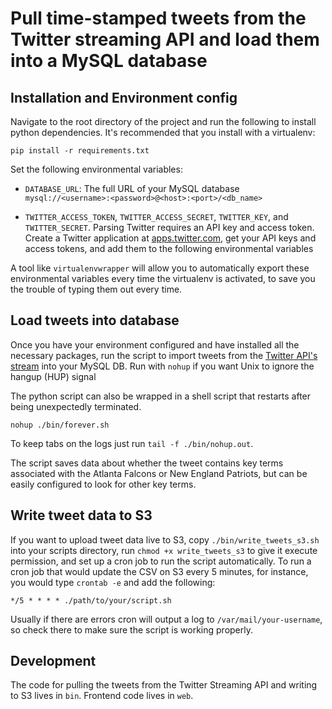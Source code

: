 Pull time-stamped tweets from the Twitter streaming API and load them into a MySQL database
===

Installation and Environment config
---
Navigate to the root directory of the project and run the following to install python dependencies. It's recommended that you install with a virtualenv:

`pip install -r requirements.txt`

Set the following environmental variables:

* `DATABASE_URL`: The full URL of your MySQL database `mysql://<username>:<password>@<host>:<port>/<db_name>`

* `TWITTER_ACCESS_TOKEN`, `TWITTER_ACCESS_SECRET`, `TWITTER_KEY`, and `TWITTER_SECRET`. Parsing Twitter requires an API key and access token. Create a Twitter application at [apps.twitter.com](https://apps.twitter.com/), get your API keys and access tokens, and add them to the following environmental variables

A tool like `virtualenvwrapper` will allow you to automatically export these environmental variables every time the virtualenv is activated, to save you the trouble of typing them out every time.

Load tweets into database
---
Once you have your environment configured and have installed all the necessary packages, run the script to import tweets from the [Twitter API's stream](https://dev.twitter.com/streaming/overview) into your MySQL DB. Run with `nohup` if you want Unix to ignore the hangup (HUP) signal

The python script can also be wrapped in a shell script that restarts after being unexpectedly terminated.

`nohup ./bin/forever.sh`

To keep tabs on the logs just run `tail -f ./bin/nohup.out`.

The script saves data about whether the tweet contains key terms associated with the Atlanta Falcons or New England Patriots, but can be easily configured to look for other key terms.


Write tweet data to S3
---
If you want to upload tweet data live to S3, copy `./bin/write_tweets_s3.sh` into your scripts directory, run `chmod +x write_tweets_s3` to give it execute permission, and set up a cron job to run the script automatically. To run a cron job that would update the CSV on S3 every 5 minutes, for instance, you would type `crontab -e` and add the following:

`*/5 * * * * ./path/to/your/script.sh`

Usually if there are errors cron will output a log to `/var/mail/your-username`, so check there to make sure the script is working properly.

Development
---
The code for pulling the tweets from the Twitter Streaming API and writing to S3 lives in `bin`. Frontend code lives in `web`.

